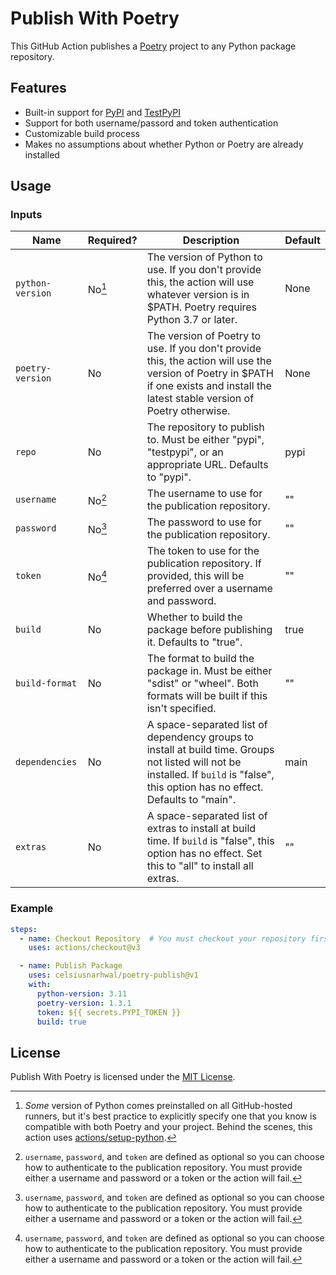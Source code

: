 # Publish With Poetry

This GitHub Action publishes a [Poetry](https://python-poetry.org/) project to any Python package repository.

## Features

- Built-in support for [PyPI](https://pypi.org) and [TestPyPI](https://test.pypi.org)
- Support for both username/passord and token authentication
- Customizable build process
- Makes no assumptions about whether Python or Poetry are already installed

## Usage

### Inputs

| **Name**         | **Required?** | **Description**                                                                                                                                                                      | **Default** |
|------------------|---------------|--------------------------------------------------------------------------------------------------------------------------------------------------------------------------------------|-------------|
| `python-version` | No[^1]        | The version of Python to use. If you don't provide this, the action will use whatever version is in $PATH. Poetry requires Python 3.7 or later.                                      | None        |
| `poetry-version` | No            | The version of Poetry to use. If you don't provide this, the action will use the version of Poetry in $PATH if one exists and install the latest stable version of Poetry otherwise. | None        |
| `repo`           | No            | The repository to publish to. Must be either "pypi", "testpypi", or an appropriate URL. Defaults to "pypi".                                                                          | pypi        |
| `username`       | No[^2]        | The username to use for the publication repository.                                                                                                                                  | ""          |
| `password`       | No[^2]        | The password to use for the publication repository.                                                                                                                                  | ""          |
| `token`          | No[^2]        | The token to use for the publication repository. If provided, this will be preferred over a username and password.                                                                   | ""          |
| `build`          | No            | Whether to build the package before publishing it. Defaults to "true".                                                                                                               | true        |
| `build-format`   | No            | The format to build the package in. Must be either "sdist" or "wheel". Both formats will be built if this isn't specified.                                                           | ""          |
| `dependencies`   | No            | A space-separated list of dependency groups to install at build time. Groups not listed will not be installed. If `build` is "false", this option has no effect. Defaults to "main". | main        |
| `extras`         | No            | A space-separated list of extras to install at build time. If `build` is "false", this option has no effect. Set this to "all" to install all extras.                                | ""          |

### Example

```yaml
steps:
  - name: Checkout Repository  # You must checkout your repository first.
    uses: actions/checkout@v3

  - name: Publish Package
    uses: celsiusnarhwal/poetry-publish@v1
    with:
      python-version: 3.11
      poetry-version: 1.3.1
      token: ${{ secrets.PYPI_TOKEN }}
      build: true
```

## License

Publish With Poetry is licensed under
the [MIT License](https://github.com/celsiusnarhwal/poetry-publish/blob/main/LICENSE.md).

[^1]: *Some* version of Python comes preinstalled on all GitHub-hosted runners, but it's best practice to explicitly
specify one that you know is compatible with both Poetry and your project. Behind the scenes, this action uses
[actions/setup-python](https://github.com/actions/setup-python).

[^2]: `username`, `password`, and `token` are defined as optional so you can choose how to authenticate to the
publication repository. You must provide either a username and password or a token or the action will fail.